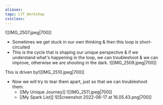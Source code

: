```yaml
---
aliases:
tags: LYT_Workshop 
cssclass: 
---
```


![[IMG_2507.jpeg|700]]
- Sometimes we get stuck in our own thinking & then this loop is short-circuited
- This is the cycle that is shaping our unique perspective & if we understand what's happening in the loop, we can troubleshoot & we can improve, otherwise we are shooting in the dark.
  ![[IMG_2509.jpeg|700]]
  
 This is driven by![[IMG_2510.jpeg|700]]
- Now we will try to tear them apart, just so that we can troubleshoot them. 
	- [[My Unique Journey]] ![[IMG_2511.jpeg|700]]
	- [[My Spark List]] ![[Screenshot 2022-06-17 at 16.05.43.png|700]]

